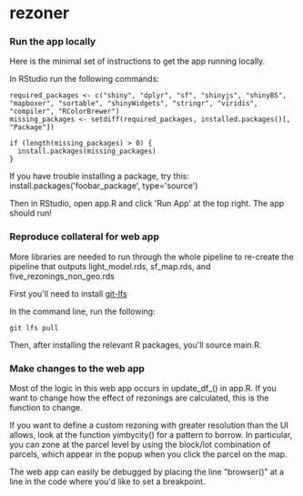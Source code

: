 # rezoner

### Run the app locally
Here is the minimal set of instructions to get the app running locally.

In RStudio run the following commands:

```
required_packages <- c("shiny", "dplyr", "sf", "shinyjs", "shinyBS", "mapboxer", "sortable", "shinyWidgets", "stringr", "viridis", "compiler", "RColorBrewer")
missing_packages <- setdiff(required_packages, installed.packages()[, "Package"])

if (length(missing_packages) > 0) {
  install.packages(missing_packages)
}

```

If you have trouble installing a package, try this: install.packages('foobar_package', type='source')

Then in RStudio, open app.R and click 'Run App' at the top right. The app should run!

### Reproduce collateral for web app

More libraries are needed to run through the whole pipeline to re-create the pipeline that outputs light_model.rds, sf_map.rds, and five_rezonings_non_geo.rds

First you'll need to install [git-lfs](https://docs.github.com/en/repositories/working-with-files/managing-large-files/installing-git-large-file-storage)

In the command line, run the following:
```
git lfs pull
```

Then, after installing the relevant R packages, you'll source main.R.

### Make changes to the web app

Most of the logic in this web app occurs in update_df_() in app.R. If you want to change how the effect of rezonings are calculated, this is the function to change.

If you want to define a custom rezoning with greater resolution than the UI allows, look at the function yimbycity() for a pattern to borrow. In particular, you can zone at the parcel level by using the block/lot combination of parcels, which appear in the popup when you click the parcel on the map.

The web app can easily be debugged by placing the line "browser()" at a line in the code where you'd like to set a breakpoint.

